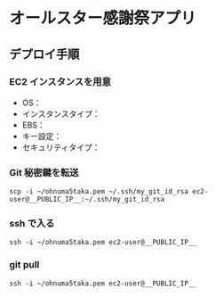 # オールスター感謝祭アプリ

## デプロイ手順

### EC2 インスタンスを用意

- OS：
- インスタンスタイプ：
- EBS：
- キー設定：
- セキュリティタイプ：

### Git 秘密鍵を転送

```
scp -i ~/ohnuma5taka.pem ~/.ssh/my_git_id_rsa ec2-user@__PUBLIC_IP__:~/.ssh/my_git_id_rsa
```

### ssh で入る

```
ssh -i ~/ohnuma5taka.pem ec2-user@__PUBLIC_IP__
```

### git pull

```
ssh -i ~/ohnuma5taka.pem ec2-user@__PUBLIC_IP__
```
